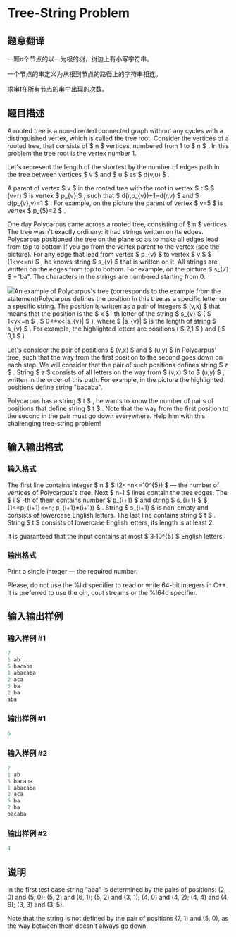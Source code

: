 # Tree-String Problem

## 题意翻译

一颗$n$个节点的以一为根的树，树边上有小写字符串。

一个节点的串定义为从根到节点的路径上的字符串相连。

求串$t$在所有节点的串中出现的次数。

## 题目描述

A rooted tree is a non-directed connected graph without any cycles with a distinguished vertex, which is called the tree root. Consider the vertices of a rooted tree, that consists of $ n $ vertices, numbered from 1 to $ n $ . In this problem the tree root is the vertex number 1.

Let's represent the length of the shortest by the number of edges path in the tree between vertices $ v $ and $ u $ as $ d(v,u) $ .

A parent of vertex $ v $ in the rooted tree with the root in vertex $ r $ $ (v≠r) $ is vertex $ p_{v} $ , such that $ d(r,p_{v})+1=d(r,v) $ and $ d(p_{v},v)=1 $ . For example, on the picture the parent of vertex $ v=5 $ is vertex $ p_{5}=2 $ .

One day Polycarpus came across a rooted tree, consisting of $ n $ vertices. The tree wasn't exactly ordinary: it had strings written on its edges. Polycarpus positioned the tree on the plane so as to make all edges lead from top to bottom if you go from the vertex parent to the vertex (see the picture). For any edge that lead from vertex $ p_{v} $ to vertex $ v $ $ (1&lt;v<=n) $ , he knows string $ s_{v} $ that is written on it. All strings are written on the edges from top to bottom. For example, on the picture $ s_{7} $ ="ba". The characters in the strings are numbered starting from 0.

![](https://cdn.luogu.com.cn/upload/vjudge_pic/CF291E/5987d6fa331503653665dfdb5083832d68b0b965.png)An example of Polycarpus's tree (corresponds to the example from the statement)Polycarpus defines the position in this tree as a specific letter on a specific string. The position is written as a pair of integers $ (v,x) $ that means that the position is the $ x $ -th letter of the string $ s_{v} $ ( $ 1&lt;v<=n $ , $ 0<=x&lt;|s_{v}| $ ), where $ |s_{v}| $ is the length of string $ s_{v} $ . For example, the highlighted letters are positions ( $ 2,1 $ ) and ( $ 3,1 $ ).

Let's consider the pair of positions $ (v,x) $ and $ (u,y) $ in Polycarpus' tree, such that the way from the first position to the second goes down on each step. We will consider that the pair of such positions defines string $ z $ . String $ z $ consists of all letters on the way from $ (v,x) $ to $ (u,y) $ , written in the order of this path. For example, in the picture the highlighted positions define string "bacaba".

Polycarpus has a string $ t $ , he wants to know the number of pairs of positions that define string $ t $ . Note that the way from the first position to the second in the pair must go down everywhere. Help him with this challenging tree-string problem!

## 输入输出格式

### 输入格式

The first line contains integer $ n $ $ (2<=n<=10^{5}) $ — the number of vertices of Polycarpus's tree. Next $ n-1 $ lines contain the tree edges. The $ i $ -th of them contains number $ p_{i+1} $ and string $ s_{i+1} $ $ (1<=p_{i+1}<=n; p_{i+1}≠(i+1)) $ . String $ s_{i+1} $ is non-empty and consists of lowercase English letters. The last line contains string $ t $ . String $ t $ consists of lowercase English letters, its length is at least 2.

It is guaranteed that the input contains at most $ 3·10^{5} $ English letters.

### 输出格式

Print a single integer — the required number.

Please, do not use the %lld specifier to read or write 64-bit integers in С++. It is preferred to use the cin, cout streams or the %I64d specifier.

## 输入输出样例

### 输入样例 #1

```cpp
7
1 ab
5 bacaba
1 abacaba
2 aca
5 ba
2 ba
aba

```
### 输出样例 #1

```cpp
6

```
### 输入样例 #2

```cpp
7
1 ab
5 bacaba
1 abacaba
2 aca
5 ba
2 ba
bacaba

```
### 输出样例 #2

```cpp
4

```
## 说明

In the first test case string "aba" is determined by the pairs of positions: (2, 0) and (5, 0); (5, 2) and (6, 1); (5, 2) and (3, 1); (4, 0) and (4, 2); (4, 4) and (4, 6); (3, 3) and (3, 5).

Note that the string is not defined by the pair of positions (7, 1) and (5, 0), as the way between them doesn't always go down.

